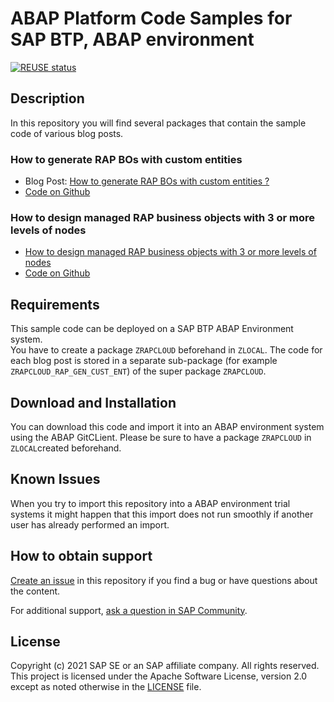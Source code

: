# ABAP Platform Code Samples for SAP BTP, ABAP environment
[![REUSE status](https://api.reuse.software/badge/github.com/SAP-samples/abap-platform-code-samples-cloud)](https://api.reuse.software/info/github.com/SAP-samples/abap-platform-code-samples-cloud)
## Description

In this repository you will find several packages that contain the sample code of various blog posts.

### How to generate RAP BOs with custom entities  
* Blog Post: [How to generate RAP BOs with custom entities ?](https://blogs.sap.com/2021/09/21/how-to-generate-rap-bos-with-custom-entities)  
* [Code on Github](../../tree/main/src/rap_gen_cust_ent)

### How to design managed RAP business objects with 3 or more levels of nodes
* [How to design managed RAP business objects with 3 or more levels of nodes](https://blogs.sap.com/2022/02/18/how-to-design-managed-rap-business-objects-with-3-or-more-levels-of-nodes/)  
* [Code on Github](../../tree/main/src/zrapcloud)  

## Requirements

This sample code can be deployed on a SAP BTP ABAP Environment system.   
You have to create a package `ZRAPCLOUD` beforehand in `ZLOCAL`. 
The code for each blog post is stored in a separate sub-package (for example `ZRAPCLOUD_RAP_GEN_CUST_ENT`) of the super package `ZRAPCLOUD`.  

## Download and Installation

You can download this code and import it into an ABAP environment system using the ABAP GitCLient. Please be sure to have a package `ZRAPCLOUD` in `ZLOCAL`created beforehand.

## Known Issues

When you try to import this repository into a ABAP environment trial systems it might happen that this import does not run smoothly if another user has already performed an import.

## How to obtain support

[Create an issue](https://github.com/SAP-samples/<repository-name>/issues) in this repository if you find a bug or have questions about the content.
 
For additional support, [ask a question in SAP Community](https://answers.sap.com/questions/ask.html).

## License
Copyright (c) 2021 SAP SE or an SAP affiliate company. All rights reserved. This project is licensed under the Apache Software License, version 2.0 except as noted otherwise in the [LICENSE](LICENSES/Apache-2.0.txt) file.
